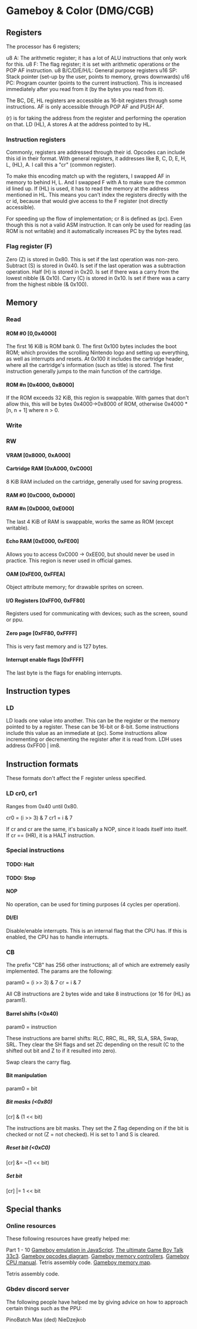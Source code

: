 # Gameboy & Color (DMG/CGB)

## Registers

The processor has 6 registers;

u8 A: The arithmetic register; it has a lot of ALU instructions that only work for this.
u8 F: The flag register; it is set with arithmetic operations or the POP AF instruction. 
u8 B/C/D/E/H/L: General purpose registers
u16 SP: Stack pointer (set-up by the user, points to memory, grows downwards)
u16 PC: Program counter (points to the current instruction). This is increased immediately after you read from it (by the bytes you read from it).

The BC, DE, HL registers are accessible as 16-bit registers through some instructions. AF is only accessible through POP AF and PUSH AF. 

(r) is for taking the address from the register and performing the operation on that. LD (HL), A stores A at the address pointed to by HL.

### Instruction registers

Commonly, registers are addressed through their id. Opcodes can include this id in their format. With general registers, it addresses like B, C, D, E, H, L, (HL), A. I call this a "cr" (common register).

To make this encoding match up with the registers, I swapped AF in memory to behind H, L. And I swapped F with A to make sure the common id lined up. If (HL) is used, it has to read the memory at the address mentioned in HL. This means you can't index the registers directly with the cr id, because that would give access to the F register (not directly accessible). 

For speeding up the flow of implementation; cr 8 is defined as (pc). Even though this is not a valid ASM instruction. It can only be used for reading (as ROM is not writable) and it automatically increases PC by the bytes read.

### Flag register (F)

Zero (Z) is stored in 0x80. This is set if the last operation was non-zero.
Subtract (S) is stored in 0x40. Is set if the last operation was a subtraction operation.
Half (H) is stored in 0x20. Is set if there was a carry from the lowest nibble (& 0x10).
Carry (C) is stored in 0x10. Is set if there was a carry from the highest nibble (& 0x100).

## Memory

### Read

#### ROM #0 [0,0x4000]

The first 16 KiB is ROM bank 0. The first 0x100 bytes includes the boot ROM; which provides the scrolling Nintendo logo and setting up everything, as well as interrupts and resets. At 0x100 it includes the cartridge header, where all the cartridge's information (such as title) is stored. The first instruction generally jumps to the main function of the cartridge. 

#### ROM #n [0x4000, 0x8000]

If the ROM exceeds 32 KiB, this region is swappable. With games that don't allow this, this will be bytes 0x4000->0x8000 of ROM, otherwise 0x4000 * [n, n + 1] where n > 0.

### Write



### RW

#### VRAM [0x8000, 0xA000]

#### Cartridge RAM [0xA000, 0xC000]

8 KiB RAM included on the cartridge, generally used for saving progress.

#### RAM #0 [0xC000, 0xD000]

#### RAM #n [0xD000, 0xE000]

The last 4 KiB of RAM is swappable, works the same as ROM (except writable).

#### Echo RAM [0xE000, 0xFE00]

Allows you to access 0xC000 -> 0xEE00, but should never be used in practice. This region is never used in official games.

#### OAM [0xFE00, 0xFFEA]

Object attribute memory; for drawable sprites on screen.

#### I/O Registers [0xFF00, 0xFF80]

Registers used for communicating with devices; such as the screen, sound or ppu.

#### Zero page [0xFF80, 0xFFFF]

This is very fast memory and is 127 bytes.

#### Interrupt enable flags [0xFFFF]

The last byte is the flags for enabling interrupts.



## Instruction types

### LD

LD loads one value into another. This can be the register or the memory pointed to by a register. These can be 16-bit or 8-bit. Some instructions include this value as an immediate at (pc). Some instructions allow incrementing or decrementing the register after it is read from. LDH uses address 0xFF00 | im8.

## Instruction formats

These formats don't affect the F register unless specified.

### LD cr0, cr1

Ranges from 0x40 until 0x80.

cr0 = (i >> 3) & 7
cr1 = i & 7

If cr and cr are the same, it's basically a NOP, since it loads itself into itself. If cr == (HR), it is a HALT instruction.

### Special instructions

#### TODO: Halt

#### TODO: Stop

#### NOP

No operation, can be used for timing purposes (4 cycles per operation).

#### DI/EI

Disable/enable interrupts. This is an internal flag that the CPU has. If this is enabled, the CPU has to handle interrupts.

### CB

The prefix "CB" has 256 other instructions; all of which are extremely easily implemented. The params are the following:

param0 = (i >> 3) & 7
cr = i & 7

All CB instructions are 2 bytes wide and take 8 instructions (or 16 for (HL) as param1).

#### Barrel shifts (<0x40)

param0 = instruction

These instructions are barrel shifts: RLC, RRC, RL, RR, SLA, SRA, Swap, SRL. They clear the SH flags and set ZC depending on the result (C to the shifted out bit and Z to if it resulted into zero).

Swap clears the carry flag.

#### Bit manipulation

param0 = bit

##### Bit masks (<0x80)

[cr] & (1 << bit)

The instructions are bit masks. They set the Z flag depending on if the bit is checked or not (Z = not checked). H is set to 1 and S is cleared.

##### Reset bit (<0xC0)

[cr] &= ~(1 << bit)

##### Set bit

[cr] |= 1 << bit



## Special thanks

### Online resources

These following resources have greatly helped me:

Part 1 - 10 [Gameboy emulation  in JavaScript](http://imrannazar.com/GameBoy-Emulation-in-JavaScript:-The-CPU).
[The ultimate Game Boy Talk 33c3](https://www.youtube.com/watch?v=HyzD8pNlpwI).
[Gameboy opcodes diagram](http://techgate.fr/gb-doc/gameboy-opcodes.html).
[Gameboy memory controllers](http://gbdev.gg8.se/wiki/articles/Memory_Bank_Controllers).
[Gameboy CPU manual](http://marc.rawer.de/Gameboy/Docs/GBCPUman.pdf).
Tetris assembly code.
[Gameboy memory map](http://gameboy.mongenel.com/dmg/asmmemmap.html).

Tetris assembly code.

### Gbdev discord server

The following people have helped me by giving advice on how to approach certain things such as the PPU:

PinoBatch
Max (ded)
NieDzejkob